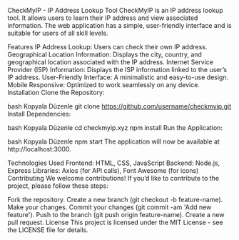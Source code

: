 CheckMyIP - IP Address Lookup Tool
CheckMyIP is an IP address lookup tool. It allows users to learn their IP address and view associated information. The web application has a simple, user-friendly interface and is suitable for users of all skill levels.

Features
IP Address Lookup: Users can check their own IP address.
Geographical Location Information: Displays the city, country, and geographical location associated with the IP address.
Internet Service Provider (ISP) Information: Displays the ISP information linked to the user’s IP address.
User-Friendly Interface: A minimalistic and easy-to-use design.
Mobile Responsive: Optimized to work seamlessly on any device.
Installation
Clone the Repository:

bash
Kopyala
Düzenle
git clone https://github.com/username/checkmyip.git
Install Dependencies:

bash
Kopyala
Düzenle
cd checkmyip.xyz
npm install
Run the Application:

bash
Kopyala
Düzenle
npm start
The application will now be available at http://localhost:3000.

Technologies Used
Frontend: HTML, CSS, JavaScript
Backend: Node.js, Express
Libraries: Axios (for API calls), Font Awesome (for icons)
Contributing
We welcome contributions! If you’d like to contribute to the project, please follow these steps:

Fork the repository.
Create a new branch (git checkout -b feature-name).
Make your changes.
Commit your changes (git commit -am 'Add new feature').
Push to the branch (git push origin feature-name).
Create a new pull request.
License
This project is licensed under the MIT License - see the LICENSE file for details.


